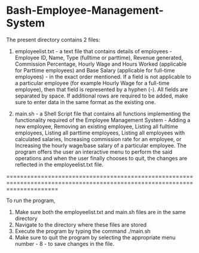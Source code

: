 # Bash-Employee-Management-System

The present directory contains 2 files:

1. employeelist.txt - a text file that contains details of employees - Employee ID, Name, Type (fulltime or parttime), Revenue generated, Commission Percentage, Hourly Wage and Hours Worked (applicable for Parttime employees) and Base Salary (applicable for full-time employees) - in the exact order mentioned. If a field is not applicable to a particular employee (for example Hourly Wage for a full-time employee), then that field is represented by a hyphen (-). All fields are separated by space. If additional rows are required to be added, make sure to enter data in the same format as the existing one.

2. main.sh - a Shell Script file that contains all functions implementing the functionality required of the Employee Management System - Adding a new employee, Removing an existing employee, Listing all fulltime employees, Listing all parttime employees, Listing all employees with calculated salaries, Increasing commission rate for an employee, or Increasing the hourly wage/base salary of a particular employee. The program offers the user an interactive menu to perform the said operations and when the user finally chooses to quit, the changes are reflected in the employeelist.txt file.

===========================================================================================================================

To run the program, 
1. Make sure both the employeelist.txt and main.sh files are in the same directory
2. Navigate to the directory where these files are stored
3. Execute the program by typing the command ./main.sh 
4. Make sure to quit the program by selecting the appropriate menu number - 8 - to save changes in the file.

